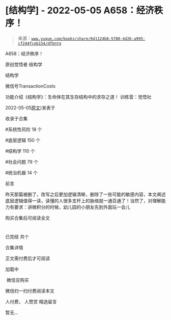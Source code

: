 # [结构学] - 2022-05-05 A658：经济秩序！

> 来源：[`www.yuque.com/books/share/641124b8-5f80-4d26-a995-cf244fceb154/dfbntg`](https://www.yuque.com/books/share/641124b8-5f80-4d26-a995-cf244fceb154/dfbntg)



A658：经济秩序！ 

原创觉悟者 结构学 

结构学 

微信号TransactionCosts 

功能介绍《结构学》：生命体在其生存结构中的求存之道！ 训练营：觉悟社 

2022-05-05[原文](https://mp.weixin.qq.com/s?__biz=MzIzMDYwOTM0Mg==&mid=2247487179&idx=1&sn=12ad76a2b6a86d4dc52eb515f2b00500&chksm=e8b1961adfc61f0c30f16b60b87e2fcd3142b4a788c2ae81604f02182574c50b54c1d9e2974d#rd))发表于 

收录于合集 

#系统性风险 18 个 

#底层逻辑 150 个 

#结构学 110 个 

#社会问题 79 个 

#统治机器 14 个 

前言 

昨天那篇被删了，改写之后更加逻辑清晰，删除了一些可能的敏感内容，本文阐述底层逻辑值得一读，读懂的人很多支杆上的脉络就一通百通了！当然了，对理解能力有要求：讲微积分的时候，幼儿园的小朋友先到外面玩一会儿 

购买合集后可阅读全文 

# 

已完结 共个 

合集详情 

正文需付费后才可阅读 

加载中 

 微信豆购买 

微信扫一扫付费阅读本文 

人付费， 人赞赏 <ne-h3 id="i2XfW" data-lake-id="i2XfW"><ne-heading-ext><ne-heading-anchor></ne-heading-anchor><ne-heading-fold></ne-heading-fold></ne-heading-ext><ne-heading-content>精选留言</ne-heading-content></ne-h3> 

暂无...